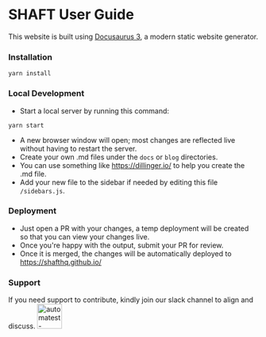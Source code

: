 # SHAFT User Guide

This website is built using [Docusaurus 3](https://docusaurus.io/), a modern static website generator.

### Installation

```shell
yarn install
```

### Local Development

- Start a local server by running this command:
```shell
yarn start
```
- A new browser window will open; most changes are reflected live without having to restart the server.
- Create your own .md files under the `docs` or `blog` directories.
- You can use something like https://dillinger.io/ to help you create the .md file.
- Add your new file to the sidebar if needed by editing this file `/sidebars.js`.


### Deployment

- Just open a PR with your changes, a temp deployment will be created so that you can view your changes live.
- Once you're happy with the output, submit your PR for review.
- Once it is merged, the changes will be automatically deployed to https://shafthq.github.io/

### Support
If you need support to contribute, kindly join our slack channel to align and discuss.
<a href="https://join.slack.com/t/automatest-workspace/shared_invite/zt-oii5i2gg-0ZGnih_Y34NjK7QqDn01Dw" target="_blank"><img src="https://a.slack-edge.com/80588/marketing/img/icons/icon_slack_hash_colored.png" alt="automatest-workspace" width="50" height="50"/></a>
